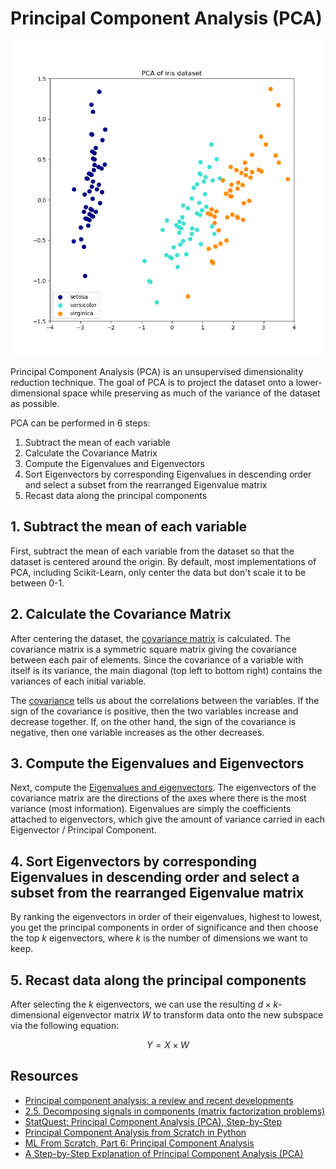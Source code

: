 # Principal Component Analysis (PCA)

![PCA Example](doc/pca_example.png)

Principal Component Analysis (PCA) is an unsupervised dimensionality reduction technique. The goal of PCA is to project the dataset onto a lower-dimensional space while preserving as much of the variance of the dataset as possible.

PCA can be performed in 6 steps:

1. Subtract the mean of each variable
2. Calculate the Covariance Matrix
3. Compute the Eigenvalues and Eigenvectors
4. Sort Eigenvectors by corresponding Eigenvalues in descending order and select a subset from the rearranged Eigenvalue matrix
5. Recast data along the principal components

## 1. Subtract the mean of each variable

First, subtract the mean of each variable from the dataset so that the dataset is centered around the origin. By default, most implementations of PCA, including Scikit-Learn, only center the data but don't scale it to be between 0-1.

## 2. Calculate the Covariance Matrix

After centering the dataset, the [covariance matrix](https://en.wikipedia.org/wiki/Covariance_matrix) is calculated. The covariance matrix is a symmetric square matrix giving the covariance between each pair of elements. Since the covariance of a variable with itself is its variance, the main diagonal (top left to bottom right) contains the variances of each initial variable.

The [covariance](https://en.wikipedia.org/wiki/Covariance) tells us about the correlations between the variables. If the sign of the covariance is positive, then the two variables increase and decrease together. If, on the other hand, the sign of the covariance is negative, then one variable increases as the other decreases.

## 3. Compute the Eigenvalues and Eigenvectors

Next, compute the [Eigenvalues and eigenvectors](https://en.wikipedia.org/wiki/Eigenvalues_and_eigenvectors). The eigenvectors of the covariance matrix are the directions of the axes where there is the most variance (most information). Eigenvalues are simply the coefficients attached to eigenvectors, which give the amount of variance carried in each Eigenvector / Principal Component.

## 4. Sort Eigenvectors by corresponding Eigenvalues in descending order and select a subset from the rearranged Eigenvalue matrix

By ranking the eigenvectors in order of their eigenvalues, highest to lowest, you get the principal components in order of significance and then choose the top $k$ eigenvectors, where $k$ is the number of dimensions we want to keep.

## 5. Recast data along the principal components

After selecting the $k$ eigenvectors, we can use the resulting $d \times k$-dimensional eigenvector matrix $W$ to transform data onto the new subspace via the following equation:

$$Y = X \times W$$

## Resources

- [Principal component analysis: a review and recent developments](https://royalsocietypublishing.org/doi/10.1098/rsta.2015.0202)
- [2.5. Decomposing signals in components (matrix factorization problems)](https://scikit-learn.org/stable/modules/decomposition.html)
- [StatQuest: Principal Component Analysis (PCA), Step-by-Step](https://www.youtube.com/watch?v=FgakZw6K1QQ)
- [Principal Component Analysis from Scratch in Python](https://www.askpython.com/python/examples/principal-component-analysis)
- [ML From Scratch, Part 6: Principal Component Analysis](http://www.oranlooney.com/post/ml-from-scratch-part-6-pca/)
- [A Step-by-Step Explanation of Principal Component Analysis (PCA)](https://builtin.com/data-science/step-step-explanation-principal-component-analysis)